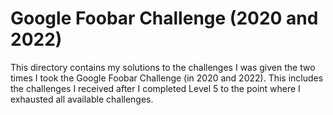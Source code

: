 # Google Foobar Challenge (2020 and 2022)
This directory contains my solutions to the challenges I was given the two times I took the Google Foobar Challenge (in 2020 and 2022).  This includes the challenges I received after I completed Level 5 to the point where I exhausted all available challenges.
